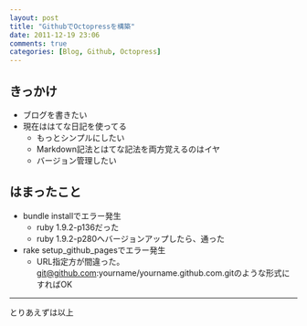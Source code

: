```yaml
---
layout: post
title: "GithubでOctopressを構築"
date: 2011-12-19 23:06
comments: true
categories: [Blog, Github, Octopress]
---
```


## きっかけ
* ブログを書きたい
* 現在ははてな日記を使ってる
    * もっとシンプルにしたい
    * Markdown記法とはてな記法を両方覚えるのはイヤ
    * バージョン管理したい
## はまったこと
* bundle installでエラー発生
    * ruby 1.9.2-p136だった
    * ruby 1.9.2-p280へバージョンアップしたら、通った
* rake setup_github_pagesでエラー発生
    * URL指定方が間違った。git@github.com:yourname/yourname.github.com.gitのような形式にすればOK

---
とりあえずは以上
